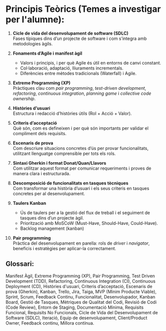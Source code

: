 # Principis Teòrics (Temes a investigar per l'alumne):

1. **Cicle de vida del desenvolupament de software (SDLC)**  
   Fases típiques dins d’un projecte de software i com s’integra amb metodologies àgils.
 
2. **Fonaments d’Agile i manifest àgil**  
   - Valors i principis, i per què Agile és útil en entorns de canvi constant.
   - Col·laboració, adaptació, lliuraments incrementals.  
   - Diferències entre mètodes tradicionals (Waterfall) i Agile.

3. **Extreme Programming (XP)**  
   Pràctiques clau com *pair programming*, *test-driven development*, *refactoring*, *continuous integration*, *planning game* i *collective code ownership*.

4. **Històries d’usuari**  
   Estructura i redacció d’històries útils (Rol + Acció + Valor).

5. **Criteris d’acceptació**  
   Què són, com es defineixen i per què són importants per validar el compliment dels requisits.

6. **Escenaris de prova**  
   Com descriure situacions concretes d’ús per provar funcionalitats, utilitzant llenguatge comprensible per tots els rols.

7. **Sintaxi Gherkin i format Donat/Quan/Llavors**  
   Com utilitzar aquest format per comunicar requeriments i proves de manera clara i estructurada.

8. **Descomposició de funcionalitats en tasques tècniques**  
   Com transformar una història d’usuari i els seus criteris en tasques concretes per al desenvolupament.

9. **Taulers Kanban**  
   - Ús de taulers per a la gestió del flux de treball i el seguiment de tasques dins d’un projecte àgil.
   - Priorització amb MoSCoW (Must-Have, Should-Have, Could-Have).  
   - Backlog management (kanban)

10. **Pair programming**  
   Pràctica del desenvolupament en parella: rols de *driver* i *navigator*, beneficis i estratègies per aplicar-la correctament.


## Glossari:

Manifest Àgil, Extreme Programming (XP), Pair Programming, Test Driven Development (TDD), Refactoring, Continuous Integration (CI), Continuous Deployment (CD), Històries d'usuari, Criteris d’acceptació, Escenaris de prova (Gherkin), Kanban, Trello, Jira, Taiga, MVP (Mínim Producte Viable), Sprint, Scrum, Feedback Continu, Funcionalitat, Desenvolupador, Kanban Board, Gestió de Tasques, Mètriques de Qualitat del Codi, Revisió de Codi (Code Review), Entorn de Staging, Documentació Mínima, Requisits Funcional, Requisits No Funcionals, Cicle de Vida del Desenvolupament de Software (SDLC), Iteració, Equip de desenvolupament, Client/Product Owner, Feedback continu, Millora contínua.


